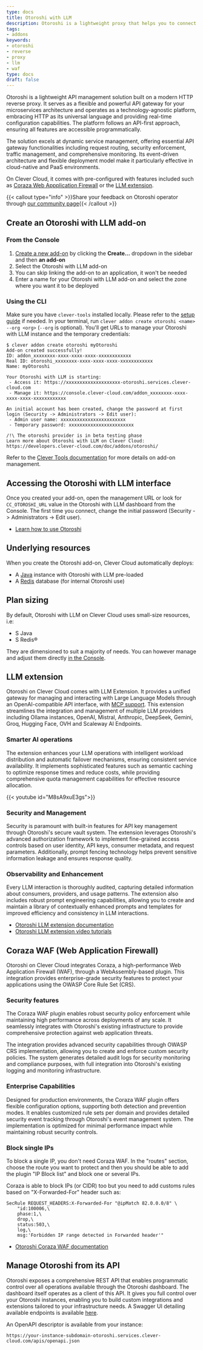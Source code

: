 ```yaml
---
type: docs
title: Otoroshi with LLM
description: Otoroshi is a lightweight proxy that helps you to connect your services to your clients
tags:
- addons
keywords:
- otoroshi
- reverse
- proxy
- llm
- waf
type: docs
draft: false
---
```


Otoroshi is a lightweight API management solution built on a modern HTTP reverse proxy. It serves as a flexible and powerful API gateway for your microservices architecture and operates as a technology-agnostic platform, embracing HTTP as its universal language and providing real-time configuration capabilities. The platform follows an API-first approach, ensuring all features are accessible programmatically.

The solution excels at dynamic service management, offering essential API gateway functionalities including request routing, security enforcement, traffic management, and comprehensive monitoring. Its event-driven architecture and flexible deployment model make it particularly effective in cloud-native and PaaS environments.

On Clever Cloud, it comes with pre-configured with features included such as [Coraza Web Appplication Firewall](#coraza-waf-web-application-firewall) or the [LLM extension](#llm-extension).

{{< callout type="info" >}}Share your feedback on Otoroshi operator through [our community page](https://github.com/CleverCloud/Community/discussions/categories/otoroshi){{< /callout >}}

## Create an Otoroshi with LLM add-on

### From the Console

1. [Create a new add-on](https://console.clever-cloud.com/users/me/addons/new) by clicking the **Create...** dropdown in the sidebar and then **an add-on**
2. Select the Otoroshi with LLM add-on
3. You can skip linking the add-on to an application, it won't be needed
4. Enter a name for your Otoroshi with LLM add-on and select the zone where you want it to be deployed

### Using the CLI

Make sure you have `clever-tools` installed locally. Please refer to the [setup guide](/developers/doc/cli/install/) if needed. In your terminal, run `clever addon create otoroshi <name> --org <org>` (`--org` is optional). You'll get URLs to manage your Otoroshi with LLM instance and the temporary credentials:

```
$ clever addon create otoroshi myOtoroshi
Add-on created successfully!
ID: addon_xxxxxxxx-xxxx-xxxx-xxxx-xxxxxxxxxxxx
Real ID: otoroshi_xxxxxxxx-xxxx-xxxx-xxxx-xxxxxxxxxxxx
Name: myOtoroshi

Your Otoroshi with LLM is starting:
 - Access it: https://xxxxxxxxxxxxxxxxxxxx-otoroshi.services.clever-cloud.com
 - Manage it: https://console.clever-cloud.com/addon_xxxxxxxx-xxxx-xxxx-xxxx-xxxxxxxxxxxx

An initial account has been created, change the password at first login (Security -> Administrators -> Edit user):
 - Admin user name: xxxxxxxxxxxxxxxxxxxxxxxx
 - Temporary password: xxxxxxxxxxxxxxxxxxxxxxxx

/!\ The otoroshi provider is in beta testing phase
Learn more about Otoroshi with LLM on Clever Cloud: https://developers.clever-cloud.com/doc/addons/otoroshi/
```

Refer to the [Clever Tools documentation](/developers/doc/cli/addons/) for more details on add-on management.

## Accessing the Otoroshi with LLM interface

Once you created your add-on, open the management URL or look for `CC_OTOROSHI_URL` value in the Otoroshi with LLM dashboard from the Console. The first time you connect, change the initial password (Security -> Administrators -> Edit user).

* [Learn how to use Otoroshi](https://maif.github.io/otoroshi/manual/how-to-s/index.html)

## Underlying resources

When you create the Otoroshi add-on, Clever Cloud automatically deploys:

- A [Java](/doc/applications/java/java-jar/) instance with Otoroshi with LLM pre-loaded
- A [Redis](/doc/addons/postgresql/) database (for internal Otoroshi use)

## Plan sizing

By default, Otoroshi with LLM on Clever Cloud uses small-size resources, i.e:

- S Java
- S Redis®

They are dimensioned to suit a majority of needs. You can however manage and adjust them directly [in the Console](https://console.clever-cloud.com/).

## LLM extension

Otoroshi on Clever Cloud comes with LLM Extension. It provides a unified gateway for managing and interacting with Large Language Models through an OpenAI-compatible API interface, with [MCP support](https://www.clever-cloud.com/blog/company/2025/01/21/create-your-own-mcp-client-server-as-easy-as-1-2-3-with-otoroshi/). This extension streamlines the integration and management of multiple LLM providers including Ollama instances, OpenAI, Mistral, Anthropic, DeepSeek, Gemini, Groq, Hugging Face, OVH and Scaleway AI Endpoints.

### Smarter AI operations
The extension enhances your LLM operations with intelligent workload distribution and automatic failover mechanisms, ensuring consistent service availability. It implements sophisticated features such as semantic caching to optimize response times and reduce costs, while providing comprehensive quota management capabilities for effective resource allocation.

{{< youtube id="M8sA9xuE3gs">}}

### Security and Management
Security is paramount with built-in features for API key management through Otoroshi's secure vault system. The extension leverages Otoroshi's advanced authorization framework to implement fine-grained access controls based on user identity, API keys, consumer metadata, and request parameters. Additionally, prompt fencing technology helps prevent sensitive information leakage and ensures response quality.

### Observability and Enhancement
Every LLM interaction is thoroughly audited, capturing detailed information about consumers, providers, and usage patterns. The extension also includes robust prompt engineering capabilities, allowing you to create and maintain a library of contextually enhanced prompts and templates for improved efficiency and consistency in LLM interactions.

- [Otoroshi LLM extension documentation](https://www.otoroshi.io/docs/llm-endpoints/)
- [Otoroshi LLM extension video tutorials](https://www.youtube.com/watch?v=M8PbydxPw4A&list=PLNHaf5rXAx3FWk7dn2fKGwQXxeLCPhZCh)

## Coraza WAF (Web Application Firewall)

Otoroshi on Clever Cloud integrates Coraza, a high-performance Web Application Firewall (WAF), through a WebAssembly-based plugin. This integration provides enterprise-grade security features to protect your applications using the OWASP Core Rule Set (CRS).

### Security features
The Coraza WAF plugin enables robust security policy enforcement while maintaining high performance across deployments of any scale. It seamlessly integrates with Otoroshi's existing infrastructure to provide comprehensive protection against web application threats.

The integration provides advanced security capabilities through OWASP CRS implementation, allowing you to create and enforce custom security policies. The system generates detailed audit logs for security monitoring and compliance purposes, with full integration into Otoroshi's existing logging and monitoring infrastructure.

### Enterprise Capabilities
Designed for production environments, the Coraza WAF plugin offers flexible configuration options, supporting both detection and prevention modes. It enables customized rule sets per domain and provides detailed security event tracking through Otoroshi's event management system. The implementation is optimized for minimal performance impact while maintaining robust security controls.

### Block single IPs

To block a single IP, you don't need Coraza WAF. In the "routes" section, choose the route you want to protect and then you should be able to add the plugin "IP Block list" and block one or several IPs.

Coraza is able to block IPs (or CIDR) too but you need to add customs rules based on "X-Forwarded-For" header such as:

```coraza
SecRule REQUEST_HEADERS:X-Forwarded-For "@ipMatch 82.0.0.0/8" \
    "id:100006,\
    phase:1,\
    drop,\
    status:503,\
    log,\
    msg:'Forbidden IP range detected in Forwarded header'"
```

- [Otoroshi Coraza WAF documentation](https://maif.github.io/otoroshi/manual/how-to-s/instantiate-waf-coraza.html)

## Manage Otoroshi from its API

Otoroshi exposes a comprehensive REST API that enables programmatic control over all operations available through the Otoroshi dashboard. The dashboard itself operates as a client of this API. It gives you full control over your Otoroshi instances, enabling you to build custom integrations and extensions tailored to your infrastructure needs. A Swagger UI detailing available endpoints is available [here](https://maif.github.io/otoroshi/swagger-ui/index.html).

An OpenAPI descriptor is available from your instance:

```
https://your-instance-subdomain-otoroshi.services.clever-cloud.com/apis/openapi.json
```
